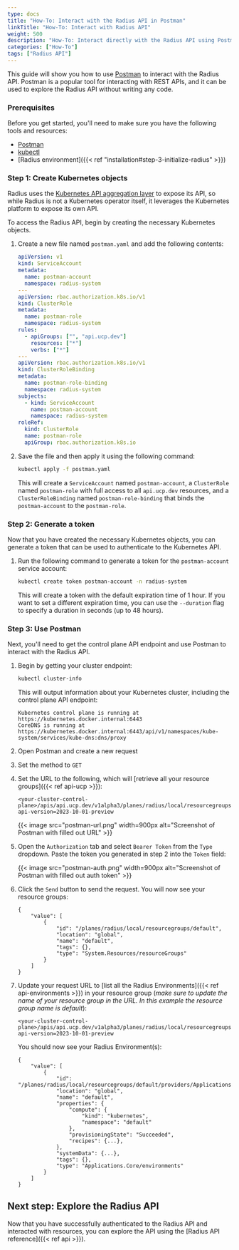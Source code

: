 ```yaml
---
type: docs
title: "How-To: Interact with the Radius API in Postman"
linkTitle: "How-To: Interact with Radius API"
weight: 500
description: "How-To: Interact directly with the Radius API using Postman"
categories: ["How-To"]
tags: ["Radius API"]
---
```


This guide will show you how to use [Postman](https://postman.com) to interact with the Radius API. Postman is a popular tool for interacting with REST APIs, and it can be used to explore the Radius API without writing any code.

### Prerequisites

Before you get started, you'll need to make sure you have the following tools and resources:

- [Postman](https://www.postman.com/)
- [kubectl](https://kubernetes.io/docs/tasks/tools/install-kubectl/)
- [Radius environment]({{< ref "installation#step-3-initialize-radius" >}})

### Step 1: Create Kubernetes objects

Radius uses the [Kubernetes API aggregation layer](https://kubernetes.io/docs/concepts/extend-kubernetes/api-extension/apiserver-aggregation/) to expose its API, so while Radius is not a Kubernetes operator itself, it leverages the Kubernetes platform to expose its own API.

To access the Radius API, begin by creating the necessary Kubernetes objects.

1. Create a new file named `postman.yaml` and add the following contents:

    ```yaml
    apiVersion: v1
    kind: ServiceAccount
    metadata:
      name: postman-account
      namespace: radius-system
    ---
    apiVersion: rbac.authorization.k8s.io/v1
    kind: ClusterRole
    metadata:
      name: postman-role
      namespace: radius-system
    rules:
      - apiGroups: ["", "api.ucp.dev"]
        resources: ["*"]
        verbs: ["*"]
    ---
    apiVersion: rbac.authorization.k8s.io/v1
    kind: ClusterRoleBinding
    metadata:
      name: postman-role-binding
      namespace: radius-system
    subjects:
      - kind: ServiceAccount
        name: postman-account
        namespace: radius-system
    roleRef:
      kind: ClusterRole
      name: postman-role
      apiGroup: rbac.authorization.k8s.io
    ```

1. Save the file and then apply it using the following command:

    ```bash
    kubectl apply -f postman.yaml
    ```

    This will create a `ServiceAccount` named `postman-account`, a `ClusterRole` named `postman-role` with full access to all `api.ucp.dev` resources, and a `ClusterRoleBinding` named `postman-role-binding` that binds the `postman-account` to the `postman-role`.

### Step 2: Generate a token

Now that you have created the necessary Kubernetes objects, you can generate a token that can be used to authenticate to the Kubernetes API.

1. Run the following command to generate a token for the `postman-account` service account:

    ```bash
    kubectl create token postman-account -n radius-system
    ```

    This will create a token with the default expiration time of 1 hour. If you want to set a different expiration time, you can use the `--duration` flag to specify a duration in seconds (up to 48 hours).

### Step 3: Use Postman

Next, you'll need to get the control plane API endpoint and use Postman to interact with the Radius API.

1. Begin by getting your cluster endpoint:

    ```bash
    kubectl cluster-info
    ```

    This will output information about your Kubernetes cluster, including the control plane API endpoint:

    ```
    Kubernetes control plane is running at https://kubernetes.docker.internal:6443
    CoreDNS is running at https://kubernetes.docker.internal:6443/api/v1/namespaces/kube-system/services/kube-dns:dns/proxy
    ```

1. Open Postman and create a new request
1. Set the method to `GET`
1. Set the URL to the following, which will [retrieve all your resource groups]({{< ref api-ucp >}}):

    ```
    <your-cluster-control-plane>/apis/api.ucp.dev/v1alpha3/planes/radius/local/resourcegroups?api-version=2023-10-01-preview
    ```

    {{< image src="postman-url.png" width=900px alt="Screenshot of Postman with filled out URL" >}}

1. Open the `Authorization` tab and select `Bearer Token` from the `Type` dropdown. Paste the token you generated in step 2 into the `Token` field:

   {{< image src="postman-auth.png" width=900px alt="Screenshot of Postman with filled out auth token" >}}

1. Click the `Send` button to send the request. You will now see your resource groups:

   ```
   {
       "value": [
           {
               "id": "/planes/radius/local/resourcegroups/default",
               "location": "global",
               "name": "default",
               "tags": {},
               "type": "System.Resources/resourceGroups"
           }
       ]
   }
   ```

1. Update your request URL to [list all the Radius Environments]({{< ref api-environments >}}) in your resource group (_make sure to update the name of your resource group in the URL. In this example the resource group name is default_):

   ```
   <your-cluster-control-plane>/apis/api.ucp.dev/v1alpha3/planes/radius/local/resourcegroups/default/providers/Applications.Core/environments?api-version=2023-10-01-preview
   ```

    You should now see your Radius Environment(s):

    ```
    {
        "value": [
            {
                "id": "/planes/radius/local/resourcegroups/default/providers/Applications.Core/environments/default",
                "location": "global",
                "name": "default",
                "properties": {
                    "compute": {
                        "kind": "kubernetes",
                        "namespace": "default"
                    },
                    "provisioningState": "Succeeded",
                    "recipes": {...},
                },
                "systemData": {...},
                "tags": {},
                "type": "Applications.Core/environments"
            }
        ]
    }
    ```

## Next step: Explore the Radius API

Now that you have successfully authenticated to the Radius API and interacted with resources, you can explore the API using the [Radius API reference]({{< ref api >}}).
